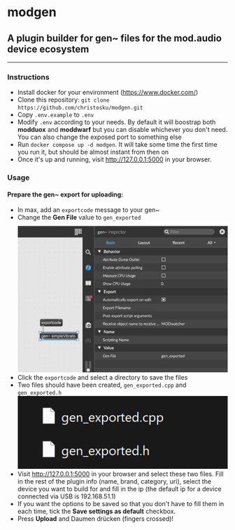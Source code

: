 # modgen
## A plugin builder for gen~ files for the mod.audio device ecosystem

---
### Instructions
- Install docker for your environment (https://www.docker.com/)
- Clone this repository: `git clone https://github.com/christosku/modgen.git`
- Copy `.env.example` to `.env`
- Modify `.env` according to your needs. By default it will boostrap both **modduox** and **moddwarf** but you can disable whichever you don't need. You can also change the exposed port to something else
- Run `docker compose up -d modgen`. It will take some time the first time you run it, but should be almost instant from then on
- Once it's up and running, visit http://127.0.0.1:5000 in your browser.

### Usage
#### Prepare the gen~ export for uploading:
- In max, add an `exportcode` message to your gen~
- Change the **Gen File** value to `gen_exported`
![exportcode](images/1_gen_settings.png)
- Click the `exportcode` and select a directory to save the files
- Two files should have been created, `gen_exported.cpp` and `gen_exported.h`
![files](images/2_files.png)
- Visit http://127.0.0.1:5000 in your browser and select these two files. Fill in the rest of the plugin info (name, brand, category, uri), select the device you want to build for and fill in the ip (the default ip for a device connected via USB is 192.168.51.1)
- If you want the options to be saved so that you don't have to fill them in each time, tick the **Save settings as default** checkbox.
- Press **Upload** and Daumen drücken (fingers crossed)!